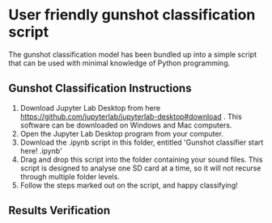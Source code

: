 # User friendly gunshot classification script

The gunshot classification model has been bundled up into a simple script that can be used with minimal knowledge of Python programming. 

## Gunshot Classification Instructions ##

1. Download Jupyter Lab Desktop from here https://github.com/jupyterlab/jupyterlab-desktop#download . This software can be downloaded on Windows and Mac computers.
2. Open the Jupyter Lab Desktop program from your computer. 
3. Download the  .ipynb script in this folder, entitled 'Gunshot classifier start here! .ipynb'
4. Drag and drop this script into the folder containing your sound files. This script is designed to analyse one SD card at a time, so it will not recurse through multiple folder levels.
5. Follow the steps marked out on the script, and happy classifying!


## Results Verification ##
